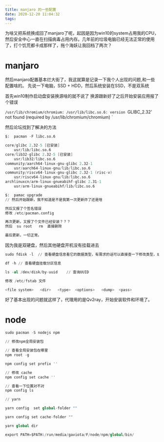 ```yaml
---
title: manjaro 的一些配置
date: 2020-12-20 11:04:32
tags:
---
```


为啥又把系统换成回了manjaro了呢，起因是因为win10的system占用我的CPU，然后安全中心一直在扫描病毒占用内存。几年前的垃圾电脑已经无法正常的使用了，打个饥荒都卡成那样了，拖个海妖让我回档了两次？
<!--more-->

# manjaro
然后manjaro配置基本烂大街了，我这就算是记录一下我个人出现的问题,和一些配置啥的。
先说一下电脑，SSD + HDD，然后系统安装在SSD，不是双系统

首先win10制作启动盘安装换源啥的就不说了
换源跟新好了之后开始安装应用报了个错误

`/usr/lib/chromium/chromium: /usr/lib/libc.so.6: version `GLIBC_2.32' not found (required by /usr/lib/chromium/chromium) `

然后论坛找到了解决的方法
```s
$:  pacman -F libc.so.6

core/glibc 2.32-5 [已安装]
    usr/lib/libc.so.6
core/lib32-glibc 2.32-5 [已安装]
    usr/lib32/libc.so.6
community/aarch64-linux-gnu-glibc 2.32-1
    usr/aarch64-linux-gnu/lib/libc.so.6
community/riscv64-linux-gnu-glibc 2.32-1 (risc-v)
    usr/riscv64-linux-gnu/lib/libc.so.6
archlinuxcn/arm-linux-gnueabihf-glibc 2.31-1
    usr/arm-linux-gnueabihf/lib/libc.so.6

$:  pamac upgrade
// 然后开始跟新，我不知道是不是我第一次更新炸了还是啥

然后又报了个签名错误
修改 /etc/pacman.config

再次更新，又报了个文件已经安装？？？
然后  su root   rm  直接删除

最后更新，一切正常。

```

因为我是双硬盘，然后其他硬盘开机没有挂载进去
```s
sudo fdisk -l  // 查看硬盘信息看它的数据类型，有需求的话可以直接查一下修改类型，或安装新硬盘上去挂载目录

df -h // 查看硬盘挂载分区信息

ls -al /dev/disk/by-uuid    // 查询UUID

修改 /etc/fstab 文件

<file system>	<dir>	<type>	<options>	<dump>	<pass>


```

好了基本出现的问题就这样了，代理用的是Qv2ray，开始安装软件和环境了。


# node
```s
sudo pacman -S nodejs npm

// 修改npm全局安装包

// 查看全局安装包在哪里
npm root -g

npm config set prefix ''

// 修改 cache
npm config set cache ''

// 查看一下位置对不对
npm config ls

// yarn 

yarn config  set global-folder ""

yarn config set cache-folder ""

yarn global dir

export PATH=$PATH:/run/media/gaviota/F/node/npm/global/bin/

```

